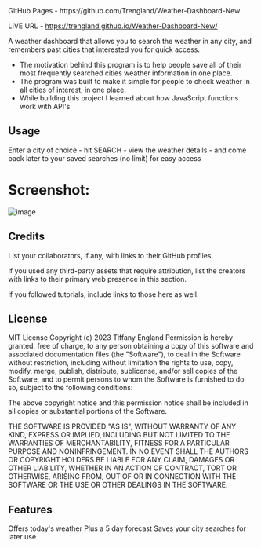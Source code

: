 <Personal Weather Dashboard>
GitHub Pages - https://github.com/Trengland/Weather-Dashboard-New 
  
LIVE URL - https://trengland.github.io/Weather-Dashboard-New/ 


A weather dashboard that allows you to search the weather in any city, and remembers past cities that interested you for quick access.
- The motivation behind this program is to help people save all of their most frequently searched cities weather information in one place.
- The program was built to make it simple for people to check weather in all cities of interest, in one place.
- While building this project I learned about how JavaScript functions work with API's



## Usage

Enter a city of choice - hit SEARCH - view the weather details - and come back later to your saved searches (no limit) for easy access
# Screenshot:
![image](https://user-images.githubusercontent.com/122329399/223573775-5497b06d-b9bd-4204-97f3-0b10505cc2fb.png)

  
 ## Credits

List your collaborators, if any, with links to their GitHub profiles.

If you used any third-party assets that require attribution, list the creators with links to their primary web presence in this section.

If you followed tutorials, include links to those here as well.

## License

MIT License
Copyright (c) 2023 Tiffany England
Permission is hereby granted, free of charge, to any person obtaining a copy
of this software and associated documentation files (the "Software"), to deal
in the Software without restriction, including without limitation the rights
to use, copy, modify, merge, publish, distribute, sublicense, and/or sell
copies of the Software, and to permit persons to whom the Software is
furnished to do so, subject to the following conditions:

The above copyright notice and this permission notice shall be included in all
copies or substantial portions of the Software.

THE SOFTWARE IS PROVIDED "AS IS", WITHOUT WARRANTY OF ANY KIND, EXPRESS OR
IMPLIED, INCLUDING BUT NOT LIMITED TO THE WARRANTIES OF MERCHANTABILITY,
FITNESS FOR A PARTICULAR PURPOSE AND NONINFRINGEMENT. IN NO EVENT SHALL THE
AUTHORS OR COPYRIGHT HOLDERS BE LIABLE FOR ANY CLAIM, DAMAGES OR OTHER
LIABILITY, WHETHER IN AN ACTION OF CONTRACT, TORT OR OTHERWISE, ARISING FROM,
OUT OF OR IN CONNECTION WITH THE SOFTWARE OR THE USE OR OTHER DEALINGS IN THE
SOFTWARE.


## Features

Offers today's weather
Plus a 5 day forecast
Saves your city searches for later use
